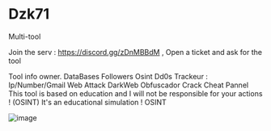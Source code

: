 # Dzk71
Multi-tool

Join the serv : https://discord.gg/zDnMBBdM , Open a ticket and ask for the tool

Tool info owner.
DataBases
Followers
Osint
Dd0s
Trackeur : Ip/Number/Gmail
Web Attack
DarkWeb
Obfuscador
Crack
Cheat
Pannel
This tool is based on education and I will not be responsible for your actions ! (OSINT)
It's an educational simulation ! OSINT

![image](https://github.com/user-attachments/assets/e9ed4e0a-aafa-46fd-b7e0-1370098ba723)
